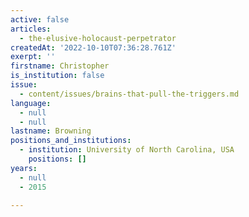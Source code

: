 ```yaml
---
active: false
articles:
  - the-elusive-holocaust-perpetrator
createdAt: '2022-10-10T07:36:28.761Z'
exerpt: ''
firstname: Christopher
is_institution: false
issue:
  - content/issues/brains-that-pull-the-triggers.md
language:
  - null
  - null
lastname: Browning
positions_and_institutions: 
  - institution: University of North Carolina, USA
    positions: []
years:
  - null
  - 2015

---
```


